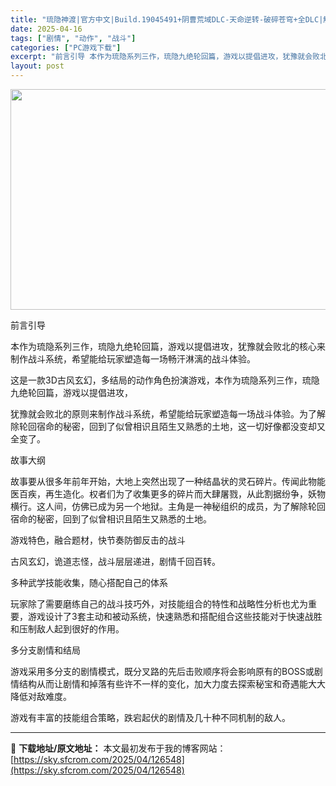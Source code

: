 ```yaml
---
title: "琉隐神渡|官方中文|Build.19045491+阴曹荒域DLC-天命逆转-破碎苍穹+全DLC|解压即撸|"
date: 2025-04-16
tags: ["剧情", "动作", "战斗"]
categories: ["PC游戏下载"]
excerpt: "前言引导 本作为琉隐系列三作，琉隐九绝轮回篇，游戏以提倡进攻，犹豫就会败北的核心来制作战斗系统，希望能给玩家塑造每一场畅汗淋漓的战斗体验。 这是一款3D古风玄幻，多结局的动作角色扮演游戏，本作为琉隐系列三作，琉隐九绝轮回篇，游戏以提倡进攻， 犹豫就会败北的原则来制作战斗系统，希望能给玩家塑造每一场战&hellip;"
layout: post
---
```


<img class="aligncenter size-full wp-image-126539" src="https://sky.sfcrom.com/wp-content/uploads/2025/04/2025041607392110.webp" alt="" width="616" height="353" />

前言引导

本作为琉隐系列三作，琉隐九绝轮回篇，游戏以提倡进攻，犹豫就会败北的核心来制作战斗系统，希望能给玩家塑造每一场畅汗淋漓的战斗体验。

这是一款3D古风玄幻，多结局的动作角色扮演游戏，本作为琉隐系列三作，琉隐九绝轮回篇，游戏以提倡进攻，

犹豫就会败北的原则来制作战斗系统，希望能给玩家塑造每一场战斗体验。为了解除轮回宿命的秘密，回到了似曾相识且陌生又熟悉的土地，这一切好像都没变却又全变了。

故事大纲

故事要从很多年前年开始，大地上突然出现了一种结晶状的灵石碎片。传闻此物能医百疾，再生造化。权者们为了收集更多的碎片而大肆屠戮，从此割据纷争，妖物横行。这人间，仿佛已成为另一个地狱。主角是一神秘组织的成员，为了解除轮回宿命的秘密，回到了似曾相识且陌生又熟悉的土地。

游戏特色，融合题材，快节奏防御反击的战斗

古风玄幻，诡道志怪，战斗层层递进，剧情千回百转。

多种武学技能收集，随心搭配自己的体系

玩家除了需要磨练自己的战斗技巧外，对技能组合的特性和战略性分析也尤为重要，游戏设计了3套主动和被动系统，快速熟悉和搭配组合这些技能对于快速战胜和压制敌人起到很好的作用。

多分支剧情和结局

游戏采用多分支的剧情模式，既分叉路的先后击败顺序将会影响原有的BOSS或剧情结构从而让剧情和掉落有些许不一样的变化，加大力度去探索秘宝和奇遇能大大降低对敌难度。

游戏有丰富的技能组合策略，跌宕起伏的剧情及几十种不同机制的敌人。

---
📖 **下载地址/原文地址：** 本文最初发布于我的博客网站：[https://sky.sfcrom.com/2025/04/126548](https://sky.sfcrom.com/2025/04/126548)
